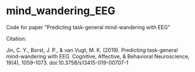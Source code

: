 # mind_wandering_EEG
Code for paper "Predicting task-general mind-wandering with EEG"

Citation:

Jin, C. Y., Borst, J. P., & van Vugt, M. K. (2019). Predicting task-general mind-wandering with EEG. Cognitive, Affective, & Behavioral Neuroscience, 19(4), 1059-1073. doi:10.3758/s13415-019-00707-1

